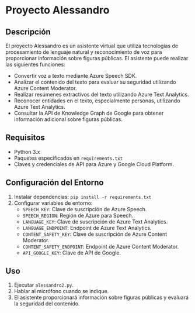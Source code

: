 # Proyecto Alessandro

## Descripción
El proyecto Alessandro es un asistente virtual que utiliza tecnologías de procesamiento de lenguaje natural y reconocimiento de voz para proporcionar información sobre figuras públicas. El asistente puede realizar las siguientes funciones:

- Convertir voz a texto mediante Azure Speech SDK.
- Analizar el contenido del texto para evaluar su seguridad utilizando Azure Content Moderator.
- Realizar resúmenes extractivos del texto utilizando Azure Text Analytics.
- Reconocer entidades en el texto, especialmente personas, utilizando Azure Text Analytics.
- Consultar la API de Knowledge Graph de Google para obtener información adicional sobre figuras públicas.

## Requisitos
- Python 3.x
- Paquetes especificados en `requirements.txt`
- Claves y credenciales de API para Azure y Google Cloud Platform.

## Configuración del Entorno
1. Instalar dependencias: `pip install -r requirements.txt`
2. Configurar variables de entorno:
   - `SPEECH_KEY`: Clave de suscripción de Azure Speech.
   - `SPEECH_REGION`: Región de Azure para Speech.
   - `LANGUAGE_KEY`: Clave de suscripción de Azure Text Analytics.
   - `LANGUAGE_ENDPOINT`: Endpoint de Azure Text Analytics.
   - `CONTENT_SAFETY_KEY`: Clave de suscripción de Azure Content Moderator.
   - `CONTENT_SAFETY_ENDPOINT`: Endpoint de Azure Content Moderator.
   - `API_GOOGLE_KEY`: Clave de API de Google.

## Uso
1. Ejecutar `alessandro2.py`.
2. Hablar al micrófono cuando se indique.
3. El asistente proporcionará información sobre figuras públicas y evaluará la seguridad del contenido.

